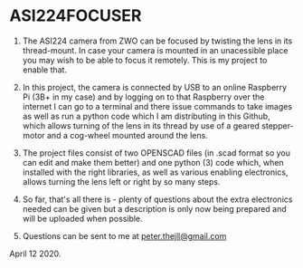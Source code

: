 # ASI224FOCUSER

1) The ASI224 camera from ZWO can be focused by twisting the lens in its thread-mount. In case your camera is mounted in an unacessible place you may wish to be able to focus it remotely. This is my project to enable that.

2) In this project, the camera is connected by USB to an online Raspberry Pi (3B+ in my case) and by logging on to that Raspberry over the internet I can go to a terminal and there issue commands to take images as well as run a python code which I am distributing in this Github, which allows turning of the lens in its thread by use of a geared stepper-motor and a cog-wheel mounted around the lens.

3) The project files consist of two OPENSCAD files (in .scad format so you can edit and make them better) and one python (3) code which, when installed with the right libraries, as well as various enabling electronics, allows turning the lens left or right by so many steps.

4) So far, that's all there is - plenty of questions about the extra electronics needed can be given but a description is only now being prepared and will be uploaded when possible.

5) Questions can be sent to me at peter.thejll@gmail.com

April 12 2020.
